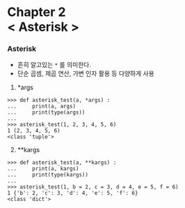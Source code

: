 Chapter 2<br/>
< Asterisk >
=====================


### Asterisk
- 흔히 알고있는 `*` 를 의미한다.
- 단순 곱셈, 제곱 연산, 가변 인자 활용 등 다양하게 사용

1. *args

```
>>> def asterisk_test(a, *args) :
...     print(a, args)
...     print(type(args))
...
>>> asterisk_test(1, 2, 3, 4, 5, 6)
1 (2, 3, 4, 5, 6)
<class 'tuple'>
```

2. **kargs

```
>>> def asterisk_test(a, **kargs) :
...     print(a, kargs)
...     print(type(kargs))
...
>>> asterisk_test(1, b = 2, c = 3, d = 4, e = 5, f = 6)
1 {'b': 2, 'c': 3, 'd': 4, 'e': 5, 'f': 6}
<class 'dict'>
```

